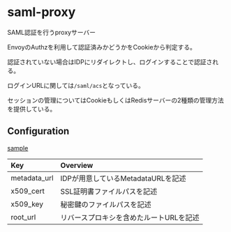 # saml-proxy

SAML認証を行うproxyサーバー

EnvoyのAuthzを利用して認証済みかどうかをCookieから判定する。

認証されていない場合はIDPにリダイレクトし、ログインすることで認証される。

ログインURLに関しては`/saml/acs`となっている。

セッションの管理についてはCookieもしくはRedisサーバーの2種類の管理方法を提供している。

## Configuration

[sample](./saml.exampl.yaml)

| Key          | Overview                                |
| :----------- | :-------------------------------------- |
| metadata_url | IDPが用意しているMetadataURLを記述      |
| x509_cert    | SSL証明書ファイルパスを記述             |
| x509_key     | 秘密鍵のファイルパスを記述              |
| root_url     | リバースプロキシを含めたルートURLを記述 |
